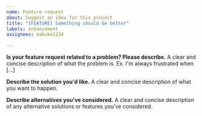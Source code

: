 ```yaml
---
name: Feature request
about: Suggest an idea for this project
title: "[FEATURE] Something should be better"
labels: enhancement
assignees: makuke1234

---
```


**Is your feature request related to a problem? Please describe.**
A clear and concise description of what the problem is. Ex. I'm always frustrated when [...]

**Describe the solution you'd like.**
A clear and concise description of what you want to happen.

**Describe alternatives you've considered.**
A clear and concise description of any alternative solutions or features you've considered.
